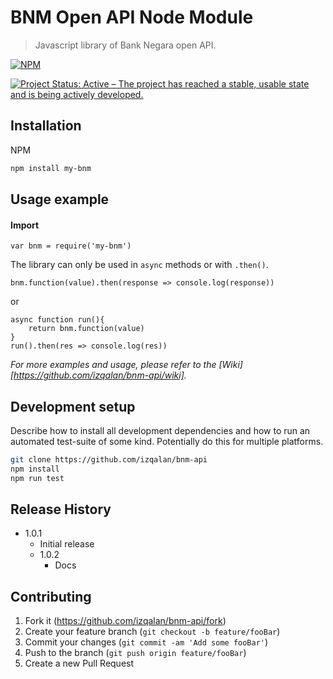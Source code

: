 

# BNM Open API Node Module
> Javascript library of Bank Negara open API.

[![NPM](https://nodei.co/npm/my-bnm.png)](https://nodei.co/npm/my-bnm/)

[![Project Status: Active – The project has reached a stable, usable state and is being actively developed.](https://www.repostatus.org/badges/latest/active.svg)](https://www.repostatus.org/#active)


## Installation

NPM

```sh
npm install my-bnm
```


## Usage example
#### Import
```
var bnm = require('my-bnm')

```
The library can only be used in `async` methods or with `.then()`.
```
bnm.function(value).then(response => console.log(response))
```
or
```
async function run(){
    return bnm.function(value)
}
run().then(res => console.log(res))
```

_For more examples and usage, please refer to the [Wiki][https://github.com/izqalan/bnm-api/wiki]._

## Development setup

Describe how to install all development dependencies and how to run an automated test-suite of some kind. Potentially do this for multiple platforms.

```sh
git clone https://github.com/izqalan/bnm-api
npm install
npm run test
```

## Release History

* 1.0.1
    * Initial release
    * 1.0.2
        * Docs

## Contributing

1. Fork it (<https://github.com/izqalan/bnm-api/fork>)
2. Create your feature branch (`git checkout -b feature/fooBar`)
3. Commit your changes (`git commit -am 'Add some fooBar'`)
4. Push to the branch (`git push origin feature/fooBar`)
5. Create a new Pull Request

<!-- Markdown link & img dfn's -->
[npm-image]: https://img.shields.io/npm/v/datadog-metrics.svg?style=flat-square
[npm-url]: https://npmjs.org/package/datadog-metrics
[npm-downloads]: https://img.shields.io/npm/dm/datadog-metrics.svg?style=flat-square
[travis-image]: https://img.shields.io/travis/dbader/node-datadog-metrics/master.svg?style=flat-square
[travis-url]: https://travis-ci.org/dbader/node-datadog-metrics
[wiki]: https://github.com/yourname/yourproject/wiki
